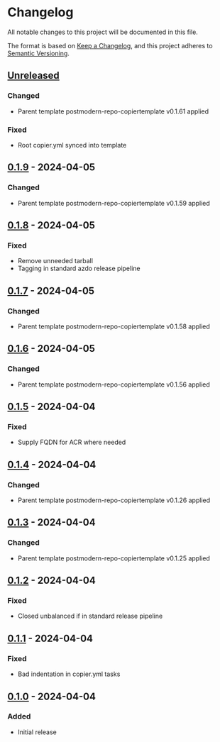 # Changelog
All notable changes to this project will be documented in this file.

The format is based on [Keep a Changelog](https://keepachangelog.com/en/1.0.0/),
and this project adheres to [Semantic Versioning](https://semver.org/spec/v2.0.0.html).

## [Unreleased]
### Changed
- Parent template postmodern-repo-copiertemplate v0.1.61 applied

### Fixed
- Root copier.yml synced into template

## [0.1.9] - 2024-04-05
### Changed
- Parent template postmodern-repo-copiertemplate v0.1.59 applied

## [0.1.8] - 2024-04-05
### Fixed
- Remove unneeded tarball
- Tagging in standard azdo release pipeline

## [0.1.7] - 2024-04-05
### Changed
- Parent template postmodern-repo-copiertemplate v0.1.58 applied

## [0.1.6] - 2024-04-05
### Changed
- Parent template postmodern-repo-copiertemplate v0.1.56 applied

## [0.1.5] - 2024-04-04
### Fixed
- Supply FQDN for ACR where needed

## [0.1.4] - 2024-04-04
### Changed
- Parent template postmodern-repo-copiertemplate v0.1.26 applied

## [0.1.3] - 2024-04-04
### Changed
- Parent template postmodern-repo-copiertemplate v0.1.25 applied

## [0.1.2] - 2024-04-04
### Fixed
- Closed unbalanced if in standard release pipeline

## [0.1.1] - 2024-04-04
### Fixed
- Bad indentation in copier.yml tasks

## [0.1.0] - 2024-04-04
### Added
- Initial release

[Unreleased]: https://github.com/natescherer/postmodern-helm-chart-copiertemplate/compare/v0.1.9..HEAD
[0.1.9]: https://github.com/natescherer/postmodern-helm-chart-copiertemplate/compare/v0.1.8..v0.1.9
[0.1.8]: https://github.com/natescherer/postmodern-helm-chart-copiertemplate/compare/v0.1.7..v0.1.8
[0.1.7]: https://github.com/natescherer/postmodern-helm-chart-copiertemplate/compare/v0.1.6..v0.1.7
[0.1.6]: https://github.com/natescherer/postmodern-helm-chart-copiertemplate/compare/v0.1.5..v0.1.6
[0.1.5]: https://github.com/natescherer/postmodern-helm-chart-copiertemplate/compare/v0.1.4..v0.1.5
[0.1.4]: https://github.com/natescherer/postmodern-helm-chart-copiertemplate/compare/v0.1.3..v0.1.4
[0.1.3]: https://github.com/natescherer/postmodern-helm-chart-copiertemplate/compare/v0.1.2..v0.1.3
[0.1.2]: https://github.com/natescherer/postmodern-helm-chart-copiertemplate/compare/v0.1.1..v0.1.2
[0.1.1]: https://github.com/natescherer/postmodern-helm-chart-copiertemplate/compare/v0.1.0..v0.1.1
[0.1.0]: https://github.com/natescherer/postmodern-helm-chart-copiertemplate/tree/v0.1.0